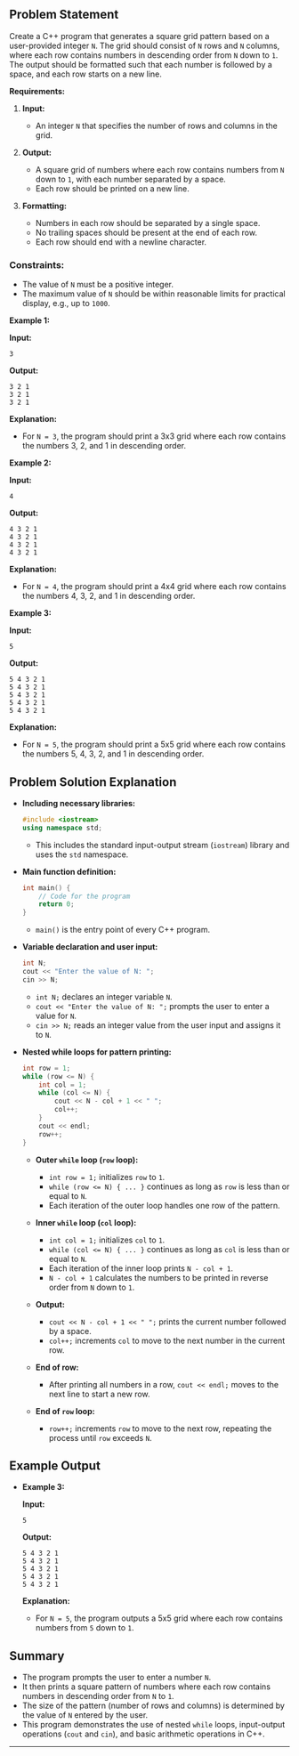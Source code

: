 ## Problem Statement

Create a C++ program that generates a square grid pattern based on a user-provided integer `N`. The grid should consist of `N` rows and `N` columns, where each row contains numbers in descending order from `N` down to `1`. The output should be formatted such that each number is followed by a space, and each row starts on a new line.

**Requirements:**

1. **Input:**
   - An integer `N` that specifies the number of rows and columns in the grid.

2. **Output:**
   - A square grid of numbers where each row contains numbers from `N` down to `1`, with each number separated by a space.
   - Each row should be printed on a new line.

3. **Formatting:**
   - Numbers in each row should be separated by a single space.
   - No trailing spaces should be present at the end of each row.
   - Each row should end with a newline character.

### **Constraints:**

- The value of `N` must be a positive integer.
- The maximum value of `N` should be within reasonable limits for practical display, e.g., up to `1000`.

**Example 1:**

**Input:**
```
3
```

**Output:**
```
3 2 1
3 2 1
3 2 1
```

**Explanation:**
- For `N = 3`, the program should print a 3x3 grid where each row contains the numbers 3, 2, and 1 in descending order.

**Example 2:**

**Input:**
```
4
```

**Output:**
```
4 3 2 1
4 3 2 1
4 3 2 1
4 3 2 1
```

**Explanation:**
- For `N = 4`, the program should print a 4x4 grid where each row contains the numbers 4, 3, 2, and 1 in descending order.

**Example 3:**

**Input:**
```
5
```

**Output:**
```
5 4 3 2 1
5 4 3 2 1
5 4 3 2 1
5 4 3 2 1
5 4 3 2 1
```

**Explanation:**
- For `N = 5`, the program should print a 5x5 grid where each row contains the numbers 5, 4, 3, 2, and 1 in descending order.




## Problem Solution Explanation

- **Including necessary libraries:**

    ```cpp
    #include <iostream>
    using namespace std;
    ```

    - This includes the standard input-output stream (`iostream`) library and uses the `std` namespace.

- **Main function definition:**

    ```cpp
    int main() {
        // Code for the program
        return 0;
    }
    ```

    - `main()` is the entry point of every C++ program.

- **Variable declaration and user input:**

    ```cpp
    int N;
    cout << "Enter the value of N: ";
    cin >> N;
    ```

    - `int N;` declares an integer variable `N`.
    - `cout << "Enter the value of N: ";` prompts the user to enter a value for `N`.
    - `cin >> N;` reads an integer value from the user input and assigns it to `N`.

- **Nested while loops for pattern printing:**

    ```cpp
    int row = 1;
    while (row <= N) {
        int col = 1;
        while (col <= N) {
            cout << N - col + 1 << " ";
            col++;
        }
        cout << endl;
        row++;
    }
    ```

    - **Outer `while` loop (`row` loop):**
        - `int row = 1;` initializes `row` to `1`.
        - `while (row <= N) { ... }` continues as long as `row` is less than or equal to `N`.
        - Each iteration of the outer loop handles one row of the pattern.

    - **Inner `while` loop (`col` loop):**
        - `int col = 1;` initializes `col` to `1`.
        - `while (col <= N) { ... }` continues as long as `col` is less than or equal to `N`.
        - Each iteration of the inner loop prints `N - col + 1`.
        - `N - col + 1` calculates the numbers to be printed in reverse order from `N` down to `1`.

    - **Output:**
        - `cout << N - col + 1 << " ";` prints the current number followed by a space.
        - `col++;` increments `col` to move to the next number in the current row.

    - **End of row:**
        - After printing all numbers in a row, `cout << endl;` moves to the next line to start a new row.

    - **End of `row` loop:**
        - `row++;` increments `row` to move to the next row, repeating the process until `row` exceeds `N`.

## Example Output



- **Example 3:**

    **Input:**
    ```
    5
    ```

    **Output:**
    ```
    5 4 3 2 1
    5 4 3 2 1
    5 4 3 2 1
    5 4 3 2 1
    5 4 3 2 1
    ```

    **Explanation:**
    - For `N = 5`, the program outputs a 5x5 grid where each row contains numbers from `5` down to `1`.

## Summary

- The program prompts the user to enter a number `N`.
- It then prints a square pattern of numbers where each row contains numbers in descending order from `N` to `1`.
- The size of the pattern (number of rows and columns) is determined by the value of `N` entered by the user.
- This program demonstrates the use of nested `while` loops, input-output operations (`cout` and `cin`), and basic arithmetic operations in C++.

---
